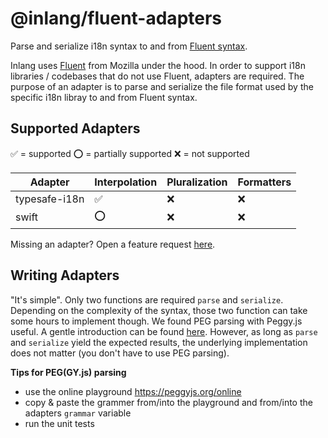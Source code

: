 # @inlang/fluent-adapters

Parse and serialize i18n syntax to and from [Fluent syntax](https://projectfluent.org/).

Inlang uses [Fluent](https://projectfluent.org/) from Mozilla under the hood. In order to support i18n libraries / codebases that do not use Fluent, adapters are required. The purpose of an adapter is to parse and serialize the file format used by
the specific i18n libray to and from Fluent syntax.

## Supported Adapters

✅ = supported
⭕ = partially supported
❌ = not supported

| Adapter       | Interpolation | Pluralization | Formatters |
| ------------- | ------------- | ------------- | ---------- |
| typesafe-i18n | ✅            | ❌            | ❌         |
| swift         | ⭕            | ❌            | ❌         |

Missing an adapter? Open a feature request [here](https://github.com/inlang/inlang/discussions/categories/feature-requests).

## Writing Adapters

"It's simple". Only two functions are required `parse` and `serialize`. Depending on the complexity of the syntax, those two function can take some hours to implement though. We found PEG parsing with Peggy.js useful. A gentle introduction can be found [here](https://coderwall.com/p/316gba/beginning-parsers-with-peg-js). However, as long as `parse` and `serialize` yield the expected results, the underlying implementation does not matter (you don't have to use PEG parsing).

**Tips for PEG(GY.js) parsing**

- use the online playground https://peggyjs.org/online
- copy & paste the grammer from/into the playground and from/into the adapters `grammar` variable
- run the unit tests
